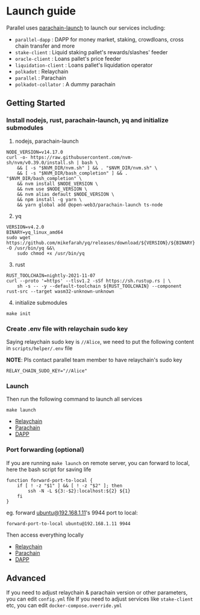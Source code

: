 # Launch guide

Parallel uses [parachain-launch](https://github.com/open-web3-stack/parachain-launch) to launch our services including:

- `parallel-dapp` : DAPP for money market, staking, crowdloans, cross chain transfer and more
- `stake-client` : Liquid staking pallet's rewards/slashes' feeder
- `oracle-client` : Loans pallet's price feeder
- `liquidation-client` : Loans pallet's liquidation operator
- `polkadot` : Relaychain
- `parallel` : Parachain
- `polkadot-collator` : A dummy parachain

## Getting Started

### Install nodejs, rust, parachain-launch, yq and initialize submodules

1. nodejs, parachain-launch

```
NODE_VERSION=v14.17.0
curl -o- https://raw.githubusercontent.com/nvm-sh/nvm/v0.39.0/install.sh | bash \
    && [ -s "$NVM_DIR/nvm.sh" ] && . "$NVM_DIR/nvm.sh" \
    && [ -s "$NVM_DIR/bash_completion" ] && . "$NVM_DIR/bash_completion" \
    && nvm install $NODE_VERSION \
    && nvm use $NODE_VERSION \
    && nvm alias default $NODE_VERSION \
    && npm install -g yarn \
    && yarn global add @open-web3/parachain-launch ts-node
```

2. yq

```
VERSION=v4.2.0
BINARY=yq_linux_amd64
sudo wget https://github.com/mikefarah/yq/releases/download/${VERSION}/${BINARY} -O /usr/bin/yq &&\
    sudo chmod +x /usr/bin/yq
```

3. rust

```
RUST_TOOLCHAIN=nightly-2021-11-07
curl --proto '=https' --tlsv1.2 -sSf https://sh.rustup.rs | \
    sh -s -- -y --default-toolchain ${RUST_TOOLCHAIN} --component rust-src --target wasm32-unknown-unknown
```

4. initialize submodules

```
make init
```

### Create .env file with relaychain sudo key

Saying relaychain sudo key is `//Alice`, we need to put the following content in `scripts/helper/.env` file

**NOTE**: Pls contact parallel team member to have relaychain's sudo key

```
RELAY_CHAIN_SUDO_KEY="//Alice"
```

### Launch

Then run the following command to launch all services

```
make launch
```

- [Relaychain](https://polkadot.js.org/apps/?rpc=ws%3A%2F%2F127.0.0.1%3A9944#/explorer)
- [Parachain](https://polkadot.js.org/apps/?rpc=ws%3A%2F%2F127.0.0.1%3A9948#/explorer)
- [DAPP](http://127.0.0.1:8080)

### Port forwarding (optional)

If you are running `make launch` on remote server, you can forward to local, here the bash script
for saving life

```
function forward-port-to-local {
    if [ ! -z "$1" ] && [ ! -z "$2" ]; then
        ssh -N -L ${3:-$2}:localhost:${2} ${1}
    fi
}
```

eg. forward ubuntu@192.168.1.11's 9944 port to local:

```
forward-port-to-local ubuntu@192.168.1.11 9944
```

Then access everything locally

- [Relaychain](https://polkadot.js.org/apps/?rpc=ws%3A%2F%2F127.0.0.1%3A9944#/explorer)
- [Parachain](https://polkadot.js.org/apps/?rpc=ws%3A%2F%2F127.0.0.1%3A9948#/explorer)
- [DAPP](http://127.0.0.1:8080)

## Advanced

If you need to adjust relaychain & parachain version or other parameters, you can edit `config.yml` file
If you need to adjust services like `stake-client` etc, you can edit `docker-compose.override.yml`
